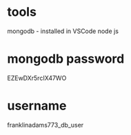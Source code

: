 # tools

mongodb - installed in VSCode
node js

# mongodb password

EZEwDXr5rcIX47WO

# username

franklinadams773_db_user
